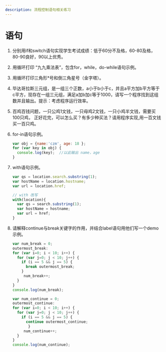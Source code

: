 ```yaml
---
description: 流程控制语句相关练习
---
```


# 语句

1. 分别用if和switch语句实现学生考试成绩：低于60分不及格，60-80及格，80-90良好，90以上优秀。 <br/>

2. 用循环打印  “九九乘法表”，包含for，while，do-while语句示例。<br/>

3. 用循环打印三角形*号和倒三角星号（金字塔）。<br/>

4. 毕达哥拉斯三元组，是一组三个正数，a小于b小于c，并且a平方加b平方等于c平方，现存在一组三元组，满足a加b加c等于1000，请写一个程序找到这组数并且输出。提示：考虑程序运行效率。<br/>

5. 百鸡百钱问题，一只公鸡1文钱，一只母鸡2文钱，一只小鸡半文钱，需要买100只鸡， 正好花完，可以怎么买？有多少种买法？请用程序实现,用一百文钱买一百只鸡。<br/>

6. for-in语句示例。

   ```js
   var obj = {name:'czm', age: 18 };
   for (var key in obj) {
     console.log(key);  //以此输出 name，age
   }
   ```

7. with语句示例。

   ```js
   var qs = location.search.substring(1);
   var hostName = location.hostname;
   var url = location.href;
   
   // with 改写
   with(location){
     var qs = search.substring(1);
     var hostName = hostname;
     var url = href;
   }
   ```

8. 请解释continue与break关键字的作用，并结合label语句用他们写一个demo示例。

   ```js
   var num_break = 0;
   outermost_break:
   for (var i=0; i < 10; i++) {
     for (var j=0; j < 10; j++) {
       if (i == 5 && j == 5) {
         break outermost_break;
       }
   		num_break++; 
     }
   }
   console.log(num_break);    
   
   var num_continue = 0;
   outermost_continue:
   for (var i=0; i < 10; i++) {
     for (var j=0; j < 10; j++) { 
       if (i == 5 && j == 5) { 
         continue outermost_continue;
    	  }
   		num_continue++; 
     }
   }
   console.log(num_continue);
   ```

   